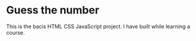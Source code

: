 # Guess the number
 This is the bacis HTML CSS JavaScript project. I have built while learning a course.
